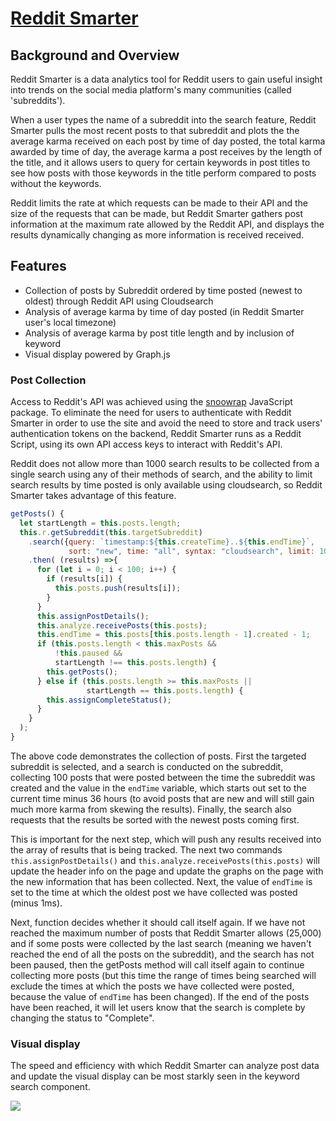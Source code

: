 # [Reddit Smarter](https://reddit-smarter.herokuapp.com/)

## Background and Overview

Reddit Smarter is a data analytics tool for Reddit users to gain useful insight into trends on the social media platform's many communities (called 'subreddits').

When a user types the name of a subreddit into the search feature, Reddit Smarter pulls the most recent posts to that subreddit and plots the the average karma received on each post by time of day posted, the total karma awarded by time of day, the average karma a post receives by the length of the title, and it allows users to query for certain keywords in post titles to see how posts with those keywords in the title perform compared to posts without the keywords.

Reddit limits the rate at which requests can be made to their API and the size of the requests that can be made, but Reddit Smarter gathers post information at the maximum rate allowed by the Reddit API, and displays the results dynamically changing as more information is received received.

## Features

* Collection of posts by Subreddit ordered by time posted (newest to oldest) through Reddit API using Cloudsearch
* Analysis of average karma by time of day posted (in Reddit Smarter user's local timezone)
* Analysis of average karma by post title length and by inclusion of keyword
* Visual display powered by Graph.js

### Post Collection

Access to Reddit's API was achieved using the [snoowrap](https://github.com/not-an-aardvark/snoowrap) JavaScript package. To eliminate the need for users to authenticate with Reddit Smarter in order to use the site and avoid the need to store and track users' authentication tokens on the backend, Reddit Smarter runs as a Reddit Script, using its own API access keys to interact with Reddit's API.

Reddit does not allow more than 1000 search results to be collected from a single search using any of their methods of search, and the ability to limit search results by time posted is only available using cloudsearch, so Reddit Smarter takes advantage of this feature.

```js
getPosts() {
  let startLength = this.posts.length;
  this.r.getSubreddit(this.targetSubreddit)
    .search({query: `timestamp:${this.createTime}..${this.endTime}`,
             sort: "new", time: "all", syntax: "cloudsearch", limit: 100})
    .then( (results) =>{
      for (let i = 0; i < 100; i++) {
        if (results[i]) {
          this.posts.push(results[i]);
        }
      }
      this.assignPostDetails();
      this.analyze.receivePosts(this.posts);
      this.endTime = this.posts[this.posts.length - 1].created - 1;
      if (this.posts.length < this.maxPosts &&
          !this.paused &&
          startLength !== this.posts.length) {
        this.getPosts();
      } else if (this.posts.length >= this.maxPosts ||
                 startLength == this.posts.length) {
        this.assignCompleteStatus();
      }
    }
  );
}
```

The above code demonstrates the collection of posts. First the targeted subreddit is selected, and a search is conducted on the subreddit, collecting 100 posts that were posted between the time the subreddit was created and the value in the `endTime` variable, which starts out set to the current time minus 36 hours (to avoid posts that are new and will still gain much more karma from skewing the results). Finally, the search also requests that the results be sorted with the newest posts coming first.

This is important for the next step, which will push any results received into the array of results that is being tracked. The next two commands `this.assignPostDetails()` and `this.analyze.receivePosts(this.posts)` will update the header info on the page and update the graphs on the page with the new information that has been collected. Next, the value of `endTime` is set to the time at which the oldest post we have collected was posted (minus 1ms).

Next, function decides whether it should call itself again. If we have not reached the maximum number of posts that Reddit Smarter allows (25,000) and if some posts were collected by the last search (meaning we haven't reached the end of all the posts on the subreddit), and the search has not been paused, then the getPosts method will call itself again to continue collecting more posts (but this time the range of times being searched will exclude the times at which the posts we have collected were posted, because the value of `endTime` has been changed). If the end of the posts have been reached, it will let users know that the search is complete by changing the status to "Complete".

### Visual display

The speed and efficiency with which Reddit Smarter can analyze post data and update the visual display can be most starkly seen in the keyword search component.

![](https://i.imgur.com/pWxzPow.gif)
